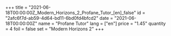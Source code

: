 +++
title = "2021-06-18T00:00:00Z_Modern_Horizons_2_Profane_Tutor_[en]_false"
id = "2afc6f7d-ab59-4d64-bd11-6bd0fd4bfcd2"
date = "2021-06-18T00:00:00Z"
name = "Profane Tutor"
lang = ["en"]
price = "1.45"
quantity = 4
foil = false
set = "Modern Horizons 2"
+++
